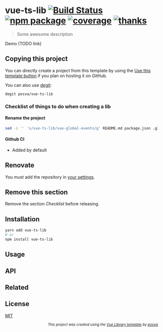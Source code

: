 # vue-ts-lib [![Build Status](https://github.com/posva/vue-ts-lib/workflows/test/badge.svg)](https://github.com/posva/vue-ts-lib/actions/workflows/test.yml) [![npm package](https://badgen.net/npm/v/vue-ts-lib)](https://www.npmjs.com/package/vue-ts-lib) [![coverage](https://badgen.net/codecov/c/github/posva/vue-ts-lib/main)](https://codecov.io/github/posva/vue-ts-lib/branch/main) [![thanks](https://badgen.net/badge/thanks/♥/pink)](https://github.com/posva/thanks)

> Some awesome description

Demo (TODO link)

## Copying this project

You can directly create a project from this template by using the [Use this template button](https://github.com/posva/vue-ts-lib/generate) if you plan on hosting it on GitHub.

You can also use [degit](https://github.com/Rich-Harris/degit):

```sh
degit posva/vue-ts-lib
```

### Checklist of things to do when creating a lib

#### Rename the project

```sh
sed -i '' 's/vue-ts-lib/vue-global-events/g' README.md package.json .github/workflows/release-tag.yml size-checks/*
```

#### Github CI

- Added by default

## Renovate

You must add the repository in [your settings](https://github.com/settings/installations/112211).

## Remove this section

Remove the section _Checklist_ before releasing.

## Installation

```sh
yarn add vue-ts-lib
# or
npm install vue-ts-lib
```

## Usage

## API

## Related

## License

[MIT](http://opensource.org/licenses/MIT)

<div align="right">
<sub><em>
This project was created using the <a href="https://github.com/posva/vue-ts-lib" rel="nofollow">Vue Library template</a> by <a href="https://github.com/posva" rel="nofollow">posva</a>
</em></sub>
</div>
